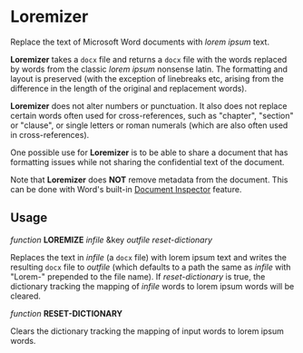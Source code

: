 # Loremizer

Replace the text of Microsoft Word documents with *lorem ipsum* text.

**Loremizer** takes a `docx` file and returns a `docx` file with the words replaced by words from the classic *lorem ipsum* nonsense latin. The formatting and layout is preserved (with the exception of linebreaks etc, arising from the difference in the length of the original and replacement words).

**Loremizer** does not alter numbers or punctuation. It also does not replace certain words often used for cross-references, such as "chapter", "section" or "clause", or single letters or roman numerals (which are also often used in cross-references).

One possible use for **Loremizer** is to be able to share a document that has formatting issues while not sharing the confidential text of the document.

Note that **Loremizer** does **NOT** remove metadata from the document. This can be done with Word's built-in [Document Inspector](https://support.microsoft.com/en-us/topic/remove-hidden-data-and-personal-information-by-inspecting-documents-presentations-or-workbooks-356b7b5d-77af-44fe-a07f-9aa4d085966f) feature.

## Usage

*function* **LOREMIZE** *infile* &key *outfile* *reset-dictionary*

Replaces the text in *infile* (a `docx` file) with lorem ipsum text and writes the resulting `docx` file to *outfile* (which defaults to a path the same as *infile* with "Lorem-" prepended to the file name). If *reset-dictionary* is true, the dictionary tracking the mapping of *infile* words to lorem ipsum words will be cleared.

*function* **RESET-DICTIONARY**

Clears the dictionary tracking the mapping of input words to lorem ipsum words.
